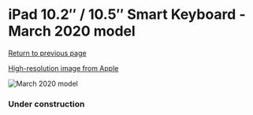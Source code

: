 # iPad 10.2″ / 10.5″ Smart Keyboard - March 2020 model

[Return to previous page](/ipad_pro105)

[High-resolution image from Apple](https://store.storeimages.cdn-apple.com/8756/as-images.apple.com/is/MX3L2?wid=4500&hei=4500&fmt=png)

<div style="width: 384px"><img src="/everyphone/MX3L2.png" alt="March 2020 model"></div>

### Under construction
